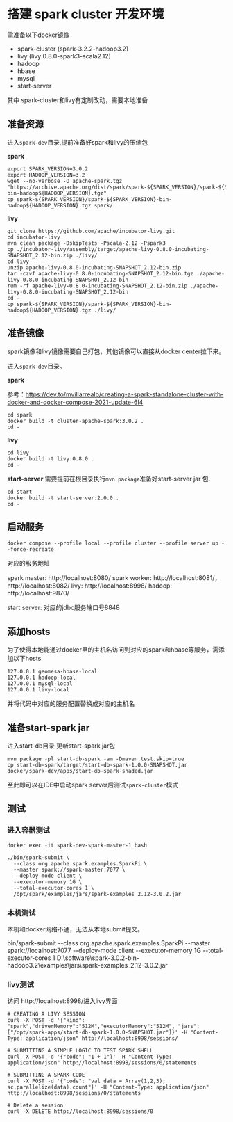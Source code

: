 # 搭建 spark cluster 开发环境

需准备以下docker镜像

- spark-cluster (spark-3.2.2-hadoop3.2)
- livy (livy 0.8.0-spark3-scala2.12)
- hadoop 
- hbase
- mysql
- start-server

其中 spark-cluster和livy有定制改动，需要本地准备


## 准备资源
进入`spark-dev`目录,提前准备好spark和livy的压缩包

**spark**

```
export SPARK_VERSION=3.0.2
export HADOOP_VERSION=3.2
wget --no-verbose -O apache-spark.tgz "https://archive.apache.org/dist/spark/spark-${SPARK_VERSION}/spark-${SPARK_VERSION}-bin-hadoop${HADOOP_VERSION}.tgz"
cp spark-${SPARK_VERSION}/spark-${SPARK_VERSION}-bin-hadoop${HADOOP_VERSION}.tgz spark/
```

**livy**

```
git clone https://github.com/apache/incubator-livy.git
cd incubator-livy
mvn clean package -DskipTests -Pscala-2.12 -Pspark3
cp ./incubator-livy/assembly/target/apache-livy-0.8.0-incubating-SNAPSHOT_2.12-bin.zip ./livy/
cd livy
unzip apache-livy-0.8.0-incubating-SNAPSHOT_2.12-bin.zip
tar -czvf apache-livy-0.8.0-incubating-SNAPSHOT_2.12-bin.tgz ./apache-livy-0.8.0-incubating-SNAPSHOT_2.12-bin
rum -rf apache-livy-0.8.0-incubating-SNAPSHOT_2.12-bin.zip ./apache-livy-0.8.0-incubating-SNAPSHOT_2.12-bin
cd -
cp spark-${SPARK_VERSION}/spark-${SPARK_VERSION}-bin-hadoop${HADOOP_VERSION}.tgz ./livy/
```

## 准备镜像

spark镜像和livy镜像需要自己打包，其他镜像可以直接从docker center拉下来。

进入`spark-dev`目录。


**spark**

参考：https://dev.to/mvillarrealb/creating-a-spark-standalone-cluster-with-docker-and-docker-compose-2021-update-6l4

```
cd spark
docker build -t cluster-apache-spark:3.0.2 .
cd -
```


**livy**

```
cd livy
docker build -t livy:0.8.0 .
cd -
```

**start-server**
需要提前在根目录执行`mvn package`准备好start-server jar 包.

```
cd start
docker build -t start-server:2.0.0 .
cd -
```

## 启动服务 

```
docker compose --profile local --profile cluster --profile server up --force-recreate
```

对应的服务地址

spark master: http://localhost:8080/ 
spark worker: http://localhost:8081/，http://localhost:8082/
livy: http://localhost:8998/
hadoop: http://localhost:9870/


start server: 对应的jdbc服务端口号8848 
## 添加hosts
为了使得本地能通过docker里的主机名访问到对应的spark和hbase等服务，需添加以下hosts

```
127.0.0.1 geomesa-hbase-local
127.0.0.1 hadoop-local
127.0.0.1 mysql-local
127.0.0.1 livy-local
```

并将代码中对应的服务配置替换成对应的主机名


## 准备start-spark jar

进入start-db目录
更新start-spark jar包
```
mvn package -pl start-db-spark -am -Dmaven.test.skip=true
cp start-db-spark/target/start-db-spark-1.0.0-SNAPSHOT.jar docker/spark-dev/apps/start-db-spark-shaded.jar
```

至此即可以在IDE中启动spark server后测试`spark-cluster`模式


## 测试

### 进入容器测试

```shell
docker exec -it spark-dev-spark-master-1 bash

./bin/spark-submit \
  --class org.apache.spark.examples.SparkPi \
  --master spark://spark-master:7077 \
  --deploy-mode client \
  --executor-memory 1G \
  --total-executor-cores 1 \
  /opt/spark/examples/jars/spark-examples_2.12-3.0.2.jar
```

### 本机测试

本机和docker网络不通，无法从本地submit提交。

bin/spark-submit --class org.apache.spark.examples.SparkPi --master spark://localhost:7077 --deploy-mode client --executor-memory 1G --total-executor-cores 1 D:\software\spark-3.0.2-bin-hadoop3.2\examples\jars\spark-examples_2.12-3.0.2.jar

### livy测试

访问 http://localhost:8998/进入livy界面

```shell
# CREATING A LIVY SESSION
curl -X POST -d '{"kind": "spark","driverMemory":"512M","executorMemory":"512M", "jars":["/opt/spark-apps/start-db-spark-1.0.0-SNAPSHOT.jar"]}' -H "Content-Type: application/json" http://localhost:8998/sessions/

# SUBMITTING A SIMPLE LOGIC TO TEST SPARK SHELL
curl -X POST -d '{"code": "1 + 1"}' -H "Content-Type: application/json" http://localhost:8998/sessions/0/statements

# SUBMITTING A SPARK CODE
curl -X POST -d '{"code": "val data = Array(1,2,3); sc.parallelize(data).count"}' -H "Content-Type: application/json" http://localhost:8998/sessions/0/statements

# Delete a session
curl -X DELETE http://localhost:8998/sessions/0
```

